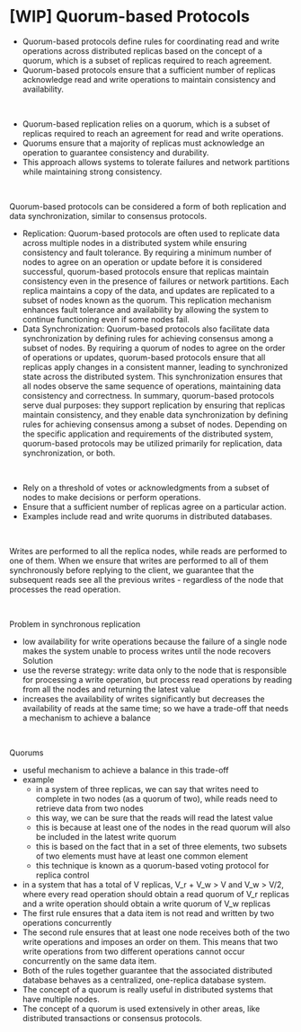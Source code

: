 # [WIP] Quorum-based Protocols

- Quorum-based protocols define rules for coordinating read and write operations across distributed replicas based on the concept of a quorum, which is a subset of replicas required to reach agreement.
- Quorum-based protocols ensure that a sufficient number of replicas acknowledge read and write operations to maintain consistency and availability.

<br/>

- Quorum-based replication relies on a quorum, which is a subset of replicas required to reach an agreement for read and write operations.
- Quorums ensure that a majority of replicas must acknowledge an operation to guarantee consistency and durability.
- This approach allows systems to tolerate failures and network partitions while maintaining strong consistency.

<br/>

Quorum-based protocols can be considered a form of both replication and data synchronization, similar to consensus protocols.
- Replication: Quorum-based protocols are often used to replicate data across multiple nodes in a distributed system while ensuring consistency and fault tolerance. By requiring a minimum number of nodes to agree on an operation or update before it is considered successful, quorum-based protocols ensure that replicas maintain consistency even in the presence of failures or network partitions. Each replica maintains a copy of the data, and updates are replicated to a subset of nodes known as the quorum. This replication mechanism enhances fault tolerance and availability by allowing the system to continue functioning even if some nodes fail.
- Data Synchronization: Quorum-based protocols also facilitate data synchronization by defining rules for achieving consensus among a subset of nodes. By requiring a quorum of nodes to agree on the order of operations or updates, quorum-based protocols ensure that all replicas apply changes in a consistent manner, leading to synchronized state across the distributed system. This synchronization ensures that all nodes observe the same sequence of operations, maintaining data consistency and correctness.
In summary, quorum-based protocols serve dual purposes: they support replication by ensuring that replicas maintain consistency, and they enable data synchronization by defining rules for achieving consensus among a subset of nodes. Depending on the specific application and requirements of the distributed system, quorum-based protocols may be utilized primarily for replication, data synchronization, or both.

<br/>

- Rely on a threshold of votes or acknowledgments from a subset of nodes to make decisions or perform operations.
- Ensure that a sufficient number of replicas agree on a particular action.
- Examples include read and write quorums in distributed databases.

<br/>

Writes are performed to all the replica nodes, while reads are performed to one of them.
When we ensure that writes are performed to all of them synchronously before replying to the client, we guarantee that the subsequent reads see all the previous writes - regardless of the node that processes the read operation.

<br/>

Problem in synchronous replication
- low availability for write operations because the failure of a single node makes the system unable to process writes until the node recovers
Solution
- use the reverse strategy: write data only to the node that is responsible for processing a write operation, but process read operations by reading from all the nodes and returning the latest value
- increases the availability of writes significantly but decreases the availability of reads at the same time; so we have a trade-off that needs a mechanism to achieve a balance

<br/>

Quorums
- useful mechanism to achieve a balance in this trade-off
- example
  - in a system of three replicas, we can say that writes need to complete in two nodes (as a quorum of two), while reads need to retrieve data from two nodes
  - this way, we can be sure that the reads will read the latest value
  - this is because at least one of the nodes in the read quorum will also be included in the latest write quorum
  - this is based on the fact that in a set of three elements, two subsets of two elements must have at least one common element
  - this technique is known as a quorum-based voting protocol for replica control
- in a system that has a total of V replicas, V_r + V_w > V and V_w > V/2, where every read operation should obtain a read quorum of V_r replicas and a write operation should obtain a write quorum of V_w replicas
- The first rule ensures that a data item is not read and written by two operations concurrently
- The second rule ensures that at least one node receives both of the two write operations and imposes an order on them. This means that two write operations from two different operations cannot occur concurrently on the same data item.
- Both of the rules together guarantee that the associated distributed database behaves as a centralized, one-replica database system.
- The concept of a quorum is really useful in distributed systems that have multiple nodes.
- The concept of a quorum is used extensively in other areas, like distributed transactions or consensus protocols.
